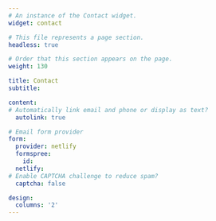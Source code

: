 ```yaml
---
# An instance of the Contact widget.
widget: contact

# This file represents a page section.
headless: true

# Order that this section appears on the page.
weight: 130

title: Contact
subtitle:

content:
# Automatically link email and phone or display as text?
  autolink: true

# Email form provider
form:
  provider: netlify
  formspree:
    id:
  netlify:
# Enable CAPTCHA challenge to reduce spam?
  captcha: false

design:
  columns: '2'
---
```

